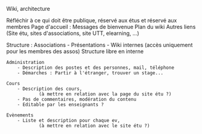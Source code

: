 Wiki, architecture

Réfléchir à ce qui doit être publique, réservé aux étus et réservé aux membres
Page d'accueil :
    Messages de bienvenue
    Plan du wiki
    Autres liens (Site étu, sites d'associations, site UTT, elearning, ...)

Structure :
    Associations
        - Présentations
        - Wiki internes
            (accès uniquement pour les membres des assos)
            Structure libre en interne

    Administration
        - Description des postes et des personnes, mail, téléphone
        - Démarches : Partir à l'étranger, trouver un stage...

    Cours
        - Description des cours,
                (à mettre en relation avec la page du site étu ?)
        - Pas de commentaires, modération du contenu
        - Editable par les enseignants ?

    Evènements
        - Liste et description pour chaque ev,
                (à mettre en relation avec le site étu ?)
